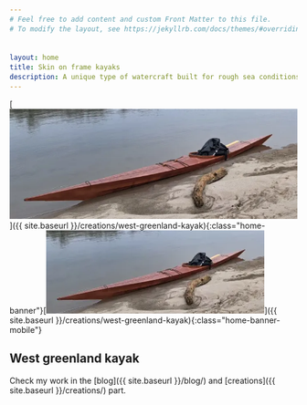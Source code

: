 ```yaml
---
# Feel free to add content and custom Front Matter to this file.
# To modify the layout, see https://jekyllrb.com/docs/themes/#overriding-theme-defaults


layout: home
title: Skin on frame kayaks
description: A unique type of watercraft built for rough sea conditions and hunting. It's hard to call them replicas, but Man Boat builds a very similar type of kayak using traditional techniques passed down through generations of Arctic builders.
---
```


[![home_banner](/assets/images/covers/home_banner.webp)]({{ site.baseurl }}/creations/west-greenland-kayak){:class="home-banner"}[![home_banner](/assets/images/covers/home_banner_mobile.webp)]({{ site.baseurl }}/creations/west-greenland-kayak){:class="home-banner-mobile"}


## West greenland kayak
Check my work in the [blog]({{ site.baseurl }}/blog/) and [creations]({{ site.baseurl }}/creations/) part.
